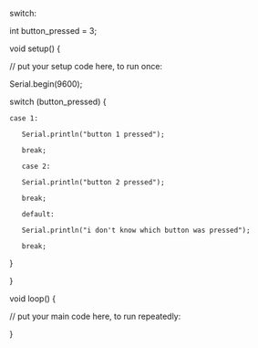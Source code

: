 switch:

int button_pressed = 3;



void setup() {

  // put your setup code here, to run once:

   Serial.begin(9600);



   switch (button_pressed) {

    case 1:

       Serial.println("button 1 pressed");

       break;

       case 2:

       Serial.println("button 2 pressed");

       break;

       default:

       Serial.println("i don't know which button was pressed");

       break;

   }

}



void loop() {

  // put your main code here, to run repeatedly:



}
